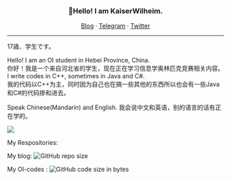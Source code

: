 <h3 align="center">👋Hello! I am KaiserWilheim.</h3>

<p align="center">
<a href="https://kaiserwilheim.github.io">Blog</a>
·
<a href="https://t.me/KaiserWilheim">Telegram</a>
·
<a href="https://twitter.com/nanyangliuziji">Twitter</a>
</p>

---

17歳、学生です。

Hello! I am an OI student in Hebei Province, China.<br>
你好！我是一个来自河北省的学生，现在正在学习信息学奥林匹克竞赛相关内容。<br>
I write codes in C++, sometimes in Java and C#.<br>
我的代码以C++为主，同时因为自己也在搞一些其他的东西所以也会有一些Java和C#的代码掺和进去。

Speak Chinese(Mandarin) and English.<be>
我会说中文和英语，别的语言的话有正在学的。

![](https://github-readme-stats.vercel.app/api/top-langs?username=KaiserWilheim&hide_border=true&theme=default&exclude_repo=kaiserwilheim.github.io,mayn-main-blog&card_width=800)

My Respositories: 

My blog:
![GitHub repo size](https://img.shields.io/github/repo-size/kaiserwilheim/kaiserwilheim.github.io?style=for-the-badge) 

My OI-codes :
![GitHub code size in bytes](https://img.shields.io/github/languages/code-size/kaiserwilheim/OIcodes?color=red&style=for-the-badge)



<!--
**KaiserWilheim/KaiserWilheim** is a ✨ _special_ ✨ repository because its `README.md` (this file) appears on your GitHub profile.

Here are some ideas to get you started:

- 🔭 I’m currently working on ...
- 🌱 I’m currently learning ...
- 👯 I’m looking to collaborate on ...
- 🤔 I’m looking for help with ...
- 💬 Ask me about ...
- 📫 How to reach me: ...
- 😄 Pronouns: ...
- ⚡ Fun fact: ...
-->
